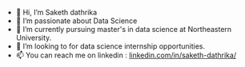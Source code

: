 - 👋 Hi, I’m Saketh dathrika
- 👀 I’m passionate about Data Science
- 🌱 I’m currently pursuing master's in data science at Northeastern University.
- 💞️ I’m looking to for data science internship opportunities.
- 📫 You can reach me on linkedin : [linkedin.com/in/saketh-dathrika/](https://www.linkedin.com/in/saketh-dathrika/)

<!---
Saketh991/Saketh991 is a ✨ special ✨ repository because its `README.md` (this file) appears on your GitHub profile.
You can click the Preview link to take a look at your changes.
--->
